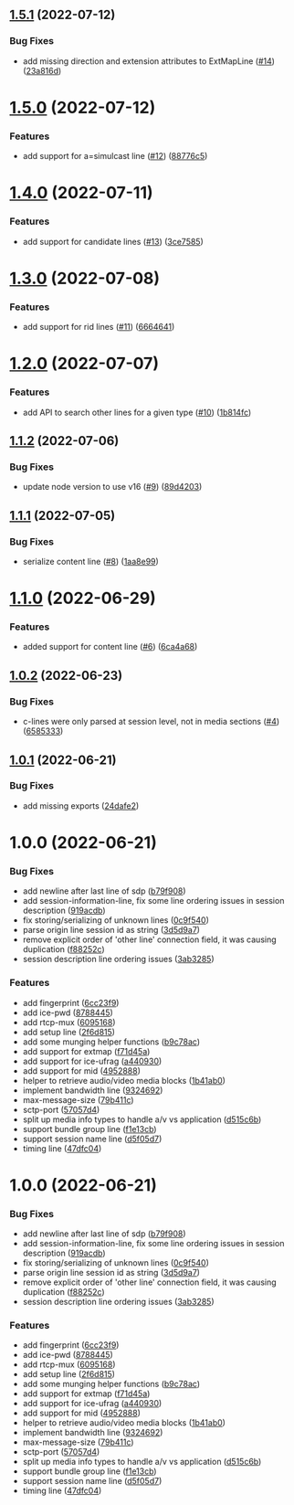 ## [1.5.1](https://sqbu-github.cisco.com/CPaaS/ts-sdp/compare/v1.5.0...v1.5.1) (2022-07-12)


### Bug Fixes

* add missing direction and extension attributes to ExtMapLine ([#14](https://sqbu-github.cisco.com/CPaaS/ts-sdp/issues/14)) ([23a816d](https://sqbu-github.cisco.com/CPaaS/ts-sdp/commit/23a816d41beac16585ecb05cd3f7bee3a840b210))

# [1.5.0](https://sqbu-github.cisco.com/CPaaS/ts-sdp/compare/v1.4.0...v1.5.0) (2022-07-12)


### Features

* add support for a=simulcast line ([#12](https://sqbu-github.cisco.com/CPaaS/ts-sdp/issues/12)) ([88776c5](https://sqbu-github.cisco.com/CPaaS/ts-sdp/commit/88776c55e9010077f82bb6cb7ec37170c1dbf59d))

# [1.4.0](https://sqbu-github.cisco.com/CPaaS/ts-sdp/compare/v1.3.0...v1.4.0) (2022-07-11)


### Features

* add support for candidate lines ([#13](https://sqbu-github.cisco.com/CPaaS/ts-sdp/issues/13)) ([3ce7585](https://sqbu-github.cisco.com/CPaaS/ts-sdp/commit/3ce7585e0a091230bd8fbdb96f08ba3790a04cd5))

# [1.3.0](https://sqbu-github.cisco.com/CPaaS/ts-sdp/compare/v1.2.0...v1.3.0) (2022-07-08)


### Features

* add support for rid lines ([#11](https://sqbu-github.cisco.com/CPaaS/ts-sdp/issues/11)) ([6664641](https://sqbu-github.cisco.com/CPaaS/ts-sdp/commit/6664641e5adfd923ff34fb64d5f1faa349eb5c95))

# [1.2.0](https://sqbu-github.cisco.com/CPaaS/ts-sdp/compare/v1.1.2...v1.2.0) (2022-07-07)


### Features

* add API to search other lines for a given type ([#10](https://sqbu-github.cisco.com/CPaaS/ts-sdp/issues/10)) ([1b814fc](https://sqbu-github.cisco.com/CPaaS/ts-sdp/commit/1b814fced054811d17e3a3e57956dd916b23fc38))

## [1.1.2](https://sqbu-github.cisco.com/CPaaS/ts-sdp/compare/v1.1.1...v1.1.2) (2022-07-06)


### Bug Fixes

* update node version to use v16 ([#9](https://sqbu-github.cisco.com/CPaaS/ts-sdp/issues/9)) ([89d4203](https://sqbu-github.cisco.com/CPaaS/ts-sdp/commit/89d4203c4b8f3b0e18933b3759594fda5f34529a))

## [1.1.1](https://sqbu-github.cisco.com/CPaaS/ts-sdp/compare/v1.1.0...v1.1.1) (2022-07-05)


### Bug Fixes

* serialize content line ([#8](https://sqbu-github.cisco.com/CPaaS/ts-sdp/issues/8)) ([1aa8e99](https://sqbu-github.cisco.com/CPaaS/ts-sdp/commit/1aa8e996d398011bdc89258ed43c52b2a1ab7f77))

# [1.1.0](https://sqbu-github.cisco.com/CPaaS/ts-sdp/compare/v1.0.2...v1.1.0) (2022-06-29)


### Features

* added support for content line ([#6](https://sqbu-github.cisco.com/CPaaS/ts-sdp/issues/6)) ([6ca4a68](https://sqbu-github.cisco.com/CPaaS/ts-sdp/commit/6ca4a68afcc340740f492d87bbee68b3d7d3ffdf))

## [1.0.2](https://sqbu-github.cisco.com/CPaaS/ts-sdp/compare/v1.0.1...v1.0.2) (2022-06-23)


### Bug Fixes

* c-lines were only parsed at session level, not in media sections ([#4](https://sqbu-github.cisco.com/CPaaS/ts-sdp/issues/4)) ([6585333](https://sqbu-github.cisco.com/CPaaS/ts-sdp/commit/6585333c32b03b3211b9fafaff3111ff713aa00e))

## [1.0.1](https://sqbu-github.cisco.com/CPaaS/ts-sdp/compare/v1.0.0...v1.0.1) (2022-06-21)


### Bug Fixes

* add missing exports ([24dafe2](https://sqbu-github.cisco.com/CPaaS/ts-sdp/commit/24dafe22d430491ee26e95b7cba327bfdb6c76ab))

# 1.0.0 (2022-06-21)


### Bug Fixes

* add newline after last line of sdp ([b79f908](https://sqbu-github.cisco.com/CPaaS/ts-sdp/commit/b79f9083e02b2ef4f889f3b9529facddf7b40807))
* add session-information-line, fix some line ordering issues in session description ([919acdb](https://sqbu-github.cisco.com/CPaaS/ts-sdp/commit/919acdb530701ebd3f0c67dd12541c0c8aef114a))
* fix storing/serializing of unknown lines ([0c9f540](https://sqbu-github.cisco.com/CPaaS/ts-sdp/commit/0c9f540f412798439154eafd39f49403cef66a15))
* parse origin line session id as string ([3d5d9a7](https://sqbu-github.cisco.com/CPaaS/ts-sdp/commit/3d5d9a725e63a12a477014a635df80a23420257d))
* remove explicit order of 'other line' connection field, it was causing duplication ([f88252c](https://sqbu-github.cisco.com/CPaaS/ts-sdp/commit/f88252ce12ea290db6a37b5232168e2c53afa376))
* session description line ordering issues ([3ab3285](https://sqbu-github.cisco.com/CPaaS/ts-sdp/commit/3ab3285987f4653b0798d05e09c14df460f2b4c4))


### Features

* add fingerprint ([6cc23f9](https://sqbu-github.cisco.com/CPaaS/ts-sdp/commit/6cc23f90efeca9e7910e5a377b2422e80e82b3b5))
* add ice-pwd ([8788445](https://sqbu-github.cisco.com/CPaaS/ts-sdp/commit/87884451d4e520a5c6b54fafc2120a649bca3c77))
* add rtcp-mux ([6095168](https://sqbu-github.cisco.com/CPaaS/ts-sdp/commit/6095168e0a9082f64ec25652bcc46666bf7ca570))
* add setup line ([2f6d815](https://sqbu-github.cisco.com/CPaaS/ts-sdp/commit/2f6d81553c365d1019b9025d387938f9b61bb245))
* add some munging helper functions ([b9c78ac](https://sqbu-github.cisco.com/CPaaS/ts-sdp/commit/b9c78ac0725cce00a02160aa82ee2b9ac72ecd81))
* add support for extmap ([f71d45a](https://sqbu-github.cisco.com/CPaaS/ts-sdp/commit/f71d45a8e78f349edc44604ac6d2ca3d9b2f3154))
* add support for ice-ufrag ([a440930](https://sqbu-github.cisco.com/CPaaS/ts-sdp/commit/a440930cc18d5ffc81603da7f4b1b4cd3cee687a))
* add support for mid ([4952888](https://sqbu-github.cisco.com/CPaaS/ts-sdp/commit/4952888a29eee10c25b65516d795c57a3a3323dd))
* helper to retrieve audio/video media blocks ([1b41ab0](https://sqbu-github.cisco.com/CPaaS/ts-sdp/commit/1b41ab0f2748f64478d249ff107608046d3aa86a))
* implement bandwidth line ([9324692](https://sqbu-github.cisco.com/CPaaS/ts-sdp/commit/9324692934a3e4a3d65431acae54055e75489355))
* max-message-size ([79b411c](https://sqbu-github.cisco.com/CPaaS/ts-sdp/commit/79b411c43e21d0aab97c952024c36d907bc5a114))
* sctp-port ([57057d4](https://sqbu-github.cisco.com/CPaaS/ts-sdp/commit/57057d4c9f156449952311afe6922d0b22e7ef94))
* split up media info types to handle a/v vs application ([d515c6b](https://sqbu-github.cisco.com/CPaaS/ts-sdp/commit/d515c6b0b38c6f8e84815834810d6312d51d00c3))
* support bundle group line ([f1e13cb](https://sqbu-github.cisco.com/CPaaS/ts-sdp/commit/f1e13cb67bc215d15154184b71fce4d400da70df))
* support session name line ([d5f05d7](https://sqbu-github.cisco.com/CPaaS/ts-sdp/commit/d5f05d7998f309ef5e721c6a3d22a1eff903a810))
* timing line ([47dfc04](https://sqbu-github.cisco.com/CPaaS/ts-sdp/commit/47dfc04d65eb0d38580dcd84f5cf2f2377eff49b))

# 1.0.0 (2022-06-21)


### Bug Fixes

* add newline after last line of sdp ([b79f908](https://sqbu-github.cisco.com/CPaaS/ts-sdp/commit/b79f9083e02b2ef4f889f3b9529facddf7b40807))
* add session-information-line, fix some line ordering issues in session description ([919acdb](https://sqbu-github.cisco.com/CPaaS/ts-sdp/commit/919acdb530701ebd3f0c67dd12541c0c8aef114a))
* fix storing/serializing of unknown lines ([0c9f540](https://sqbu-github.cisco.com/CPaaS/ts-sdp/commit/0c9f540f412798439154eafd39f49403cef66a15))
* parse origin line session id as string ([3d5d9a7](https://sqbu-github.cisco.com/CPaaS/ts-sdp/commit/3d5d9a725e63a12a477014a635df80a23420257d))
* remove explicit order of 'other line' connection field, it was causing duplication ([f88252c](https://sqbu-github.cisco.com/CPaaS/ts-sdp/commit/f88252ce12ea290db6a37b5232168e2c53afa376))
* session description line ordering issues ([3ab3285](https://sqbu-github.cisco.com/CPaaS/ts-sdp/commit/3ab3285987f4653b0798d05e09c14df460f2b4c4))


### Features

* add fingerprint ([6cc23f9](https://sqbu-github.cisco.com/CPaaS/ts-sdp/commit/6cc23f90efeca9e7910e5a377b2422e80e82b3b5))
* add ice-pwd ([8788445](https://sqbu-github.cisco.com/CPaaS/ts-sdp/commit/87884451d4e520a5c6b54fafc2120a649bca3c77))
* add rtcp-mux ([6095168](https://sqbu-github.cisco.com/CPaaS/ts-sdp/commit/6095168e0a9082f64ec25652bcc46666bf7ca570))
* add setup line ([2f6d815](https://sqbu-github.cisco.com/CPaaS/ts-sdp/commit/2f6d81553c365d1019b9025d387938f9b61bb245))
* add some munging helper functions ([b9c78ac](https://sqbu-github.cisco.com/CPaaS/ts-sdp/commit/b9c78ac0725cce00a02160aa82ee2b9ac72ecd81))
* add support for extmap ([f71d45a](https://sqbu-github.cisco.com/CPaaS/ts-sdp/commit/f71d45a8e78f349edc44604ac6d2ca3d9b2f3154))
* add support for ice-ufrag ([a440930](https://sqbu-github.cisco.com/CPaaS/ts-sdp/commit/a440930cc18d5ffc81603da7f4b1b4cd3cee687a))
* add support for mid ([4952888](https://sqbu-github.cisco.com/CPaaS/ts-sdp/commit/4952888a29eee10c25b65516d795c57a3a3323dd))
* helper to retrieve audio/video media blocks ([1b41ab0](https://sqbu-github.cisco.com/CPaaS/ts-sdp/commit/1b41ab0f2748f64478d249ff107608046d3aa86a))
* implement bandwidth line ([9324692](https://sqbu-github.cisco.com/CPaaS/ts-sdp/commit/9324692934a3e4a3d65431acae54055e75489355))
* max-message-size ([79b411c](https://sqbu-github.cisco.com/CPaaS/ts-sdp/commit/79b411c43e21d0aab97c952024c36d907bc5a114))
* sctp-port ([57057d4](https://sqbu-github.cisco.com/CPaaS/ts-sdp/commit/57057d4c9f156449952311afe6922d0b22e7ef94))
* split up media info types to handle a/v vs application ([d515c6b](https://sqbu-github.cisco.com/CPaaS/ts-sdp/commit/d515c6b0b38c6f8e84815834810d6312d51d00c3))
* support bundle group line ([f1e13cb](https://sqbu-github.cisco.com/CPaaS/ts-sdp/commit/f1e13cb67bc215d15154184b71fce4d400da70df))
* support session name line ([d5f05d7](https://sqbu-github.cisco.com/CPaaS/ts-sdp/commit/d5f05d7998f309ef5e721c6a3d22a1eff903a810))
* timing line ([47dfc04](https://sqbu-github.cisco.com/CPaaS/ts-sdp/commit/47dfc04d65eb0d38580dcd84f5cf2f2377eff49b))
